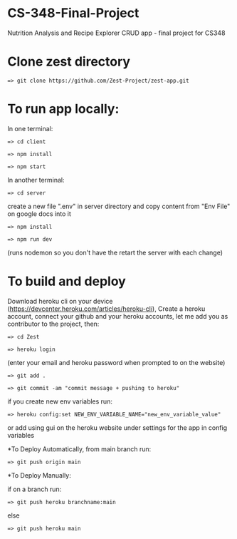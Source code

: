# CS-348-Final-Project

Nutrition Analysis and Recipe Explorer CRUD app - final project for CS348 

# Clone zest directory

    => git clone https://github.com/Zest-Project/zest-app.git

# To run app locally: 

  In one terminal: 

    => cd client

    => npm install

    => npm start

  In another terminal:  

    => cd server

  create a new file ".env" in server directory and copy content from "Env File" on google docs into it

    => npm install

    => npm run dev 

  (runs nodemon so you don't have the retart the server with each change)



# To build and deploy

  Download heroku cli on your device (https://devcenter.heroku.com/articles/heroku-cli),
  Create a heroku account, connect your github and your heroku accounts, let me add you as contributor to the project, then:  

    => cd Zest

    => heroku login 

  (enter your email and heroku password when prompted to on the website)

    => git add .

    => git commit -am "commit message + pushing to heroku"

  if you create new env variables run: 

    => heroku config:set NEW_ENV_VARIABLE_NAME="new_env_variable_value" 

  or add using gui on the heroku website under settings for the app in config variables

  *To Deploy Automatically, from main branch run: 

    => git push origin main

  *To Deploy Manually:

  if on a branch run: 

    => git push heroku branchname:main 

  else 

    => git push heroku main
  

